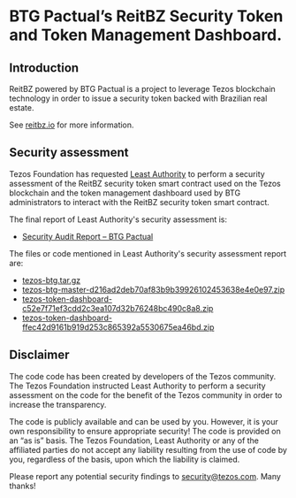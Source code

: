 # BTG Pactual’s ReitBZ Security Token and Token Management Dashboard. 
## Introduction 
ReitBZ powered by BTG Pactual is a project to leverage Tezos blockchain technology in order to issue a security token backed with Brazilian real estate.

See [reitbz.io]( https://reitbz.io) for more information.


## Security assessment
Tezos Foundation has requested [Least Authority](https://leastauthority.com) to perform a security assessment of the ReitBZ security token smart contract used on the Tezos blockchain and the token management dashboard used by BTG administrators to interact with the ReitBZ security token smart contract.

The final report of Least Authority's security assessment is: 
- [Security Audit Report – BTG Pactual](Least%20Authority%20-%20BTG%20Pactual%20Updated%20Final%20Security%20Audit%20Report.pdf)

The files or code mentioned in Least Authority's security assessment report are:
- [tezos-btg.tar.gz]()
- [tezos-btg-master-d216ad2deb70af83b9b39926102453638e4e0e97.zip]()
- [tezos-token-dashboard-c52e7f71ef3cdd2c3ea107d32b76248bc490c8a8.zip]()
- [tezos-token-dashboard-ffec42d9161b919d253c865392a5530675ea46bd.zip]()

## Disclaimer
The code code has been created by developers of the Tezos community. The Tezos Foundation instructed Least Authority to perform a security assessment on the code for the benefit of the Tezos community in order to increase the transparency.

The code is publicly available and can be used by you. However, it is your own responsibility to ensure appropriate security! The code is provided on an “as is” basis. The Tezos Foundation, Least Authority or any of the affiliated parties do not accept any liability resulting from the use of code by you, regardless of the basis, upon which the liability is claimed.

Please report any potential security findings to security@tezos.com. Many thanks!
